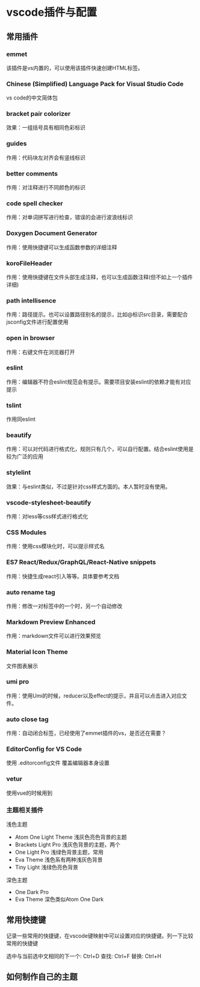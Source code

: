 # vscode插件与配置

## 常用插件

### emmet

该插件是vs内置的，可以使用该插件快速创建HTML标签。

### Chinese (Simplified) Language Pack for Visual Studio Code

vs code的中文简体包

### bracket pair colorizer

效果：一组括号具有相同色彩标识

### guides

作用：代码块左对齐会有竖线标识

### better comments

作用：对注释进行不同颜色的标识

### code spell checker

作用：对单词拼写进行检查，错误的会进行波浪线标识

### Doxygen Document Generator

作用：使用快捷键可以生成函数参数的详细注释

### koroFileHeader

作用：使用快捷键在文件头部生成注释，也可以生成函数注释(但不如上一个插件详细)

### path intellisence

作用：路径提示。也可以设置路径别名的提示，比如@标识src目录，需要配合jsconfig文件进行配置使用

### open in browser

作用：右键文件在浏览器打开

### eslint

作用：编辑器不符合eslint规范会有提示。需要项目安装eslint的依赖才能有对应提示

### tslint

作用同eslint

### beautify

作用：可以对代码进行格式化，规则只有几个，可以自行配置。结合eslint使用是较为广泛的应用

### stylelint

效果：与eslint类似，不过是针对css样式方面的。本人暂时没有使用。

### vscode-stylesheet-beautify

作用：对less等css样式进行格式化

### CSS Modules

作用：使用css模块化时，可以提示样式名

### ES7 React/Redux/GraphQL/React-Native snippets

作用：快捷生成react引入等等。具体要参考文档

### auto rename tag

作用：修改一对标签中的一个时，另一个自动修改

### Markdown Preview Enhanced

作用：markdown文件可以进行效果预览

### Material Icon Theme

文件图表展示

### umi pro

作用：使用Umi的时候，reducer以及effect的提示，并且可以点击进入对应文件。

### auto close tag

作用：自动闭合标签，已经使用了emmet插件的vs，是否还在需要？

### EditorConfig for VS Code

使用 .editorconfig文件 覆盖编辑器本身设置

### vetur

使用vue的时候用到

### 主题相关插件

浅色主题

- Atom One Light Theme 浅灰色亮色背景的主题
- Brackets Light Pro 浅灰色背景的主题，两个
- One Light Pro 浅绿色背景主题，常用
- Eva Theme 浅色系有两种浅灰色背景
- Tiny Light 浅绿色亮色背景

深色主题

- One Dark Pro
- Eva Theme 深色类似Atom One Dark 

## 常用快捷键

记录一些常用的快捷键，在vscode键映射中可以设置对应的快捷键。列一下比较常用的快捷键

选中与当前选中文相同的下一个: Ctrl+D
查找: Ctrl+F
替换: Ctrl+H


## 如何制作自己的主题


